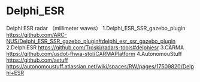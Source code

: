 # Delphi_ESR
Delphi ESR radar （millimeter waves）
1.Delphi_ESR_SSR_gazebo_plugin
https://github.com/ARC-NUS/Delphi_ESR_SSR_gazebo_plugin#delphi_esr_ssr_gazebo_plugin
2.DelphiESR
https://github.com/Troski/radars-tools#delphiesr
3.CARMA
https://github.com/usdot-fhwa-stol/CARMAPlatform
4.AutonomouStuff
https://github.com/astuff
https://autonomoustuff.atlassian.net/wiki/spaces/RW/pages/17509820/Delphi+ESR
